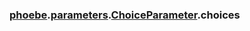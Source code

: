### [phoebe](phoebe.md).[parameters](phoebe.parameters.md).[ChoiceParameter](phoebe.parameters.ChoiceParameter.md).choices


